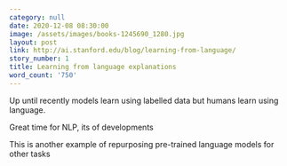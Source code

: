 ```yaml
---
category: null
date: 2020-12-08 08:30:00
image: /assets/images/books-1245690_1280.jpg
layout: post
link: http://ai.stanford.edu/blog/learning-from-language/
story_number: 1
title: Learning from language explanations
word_count: '750'
---
```


Up until recently models learn using labelled data but humans learn using language.

Great time for NLP, its of developments

This is another example of repurposing pre-trained language models for other tasks

